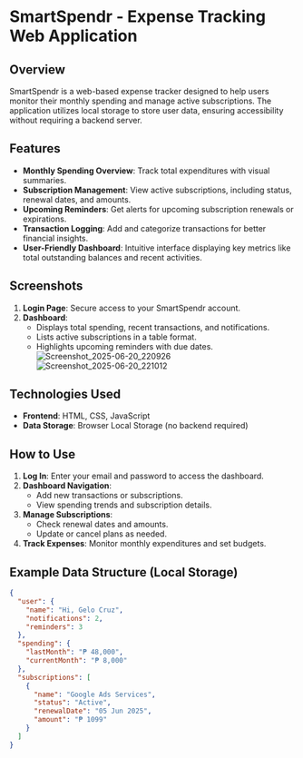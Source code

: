 # SmartSpendr - Expense Tracking Web Application

## Overview
SmartSpendr is a web-based expense tracker designed to help users monitor their monthly spending and manage active subscriptions. The application utilizes local storage to store user data, ensuring accessibility without requiring a backend server.


## Features
- **Monthly Spending Overview**: Track total expenditures with visual summaries.
- **Subscription Management**: View active subscriptions, including status, renewal dates, and amounts.
- **Upcoming Reminders**: Get alerts for upcoming subscription renewals or expirations.
- **Transaction Logging**: Add and categorize transactions for better financial insights.
- **User-Friendly Dashboard**: Intuitive interface displaying key metrics like total outstanding balances and recent activities.

## Screenshots
1. **Login Page**: Secure access to your SmartSpendr account.
2. **Dashboard**: 
   - Displays total spending, recent transactions, and notifications.
   - Lists active subscriptions in a table format.
   - Highlights upcoming reminders with due dates.
![Screenshot_2025-06-20_220926](https://github.com/user-attachments/assets/e2abf613-0395-46e0-851a-352ca8683a5a)
![Screenshot_2025-06-20_221012](https://github.com/user-attachments/assets/d3f17de4-f71e-4e33-bd80-fcd80527089d)

## Technologies Used
- **Frontend**: HTML, CSS, JavaScript
- **Data Storage**: Browser Local Storage (no backend required)

## How to Use
1. **Log In**: Enter your email and password to access the dashboard.
2. **Dashboard Navigation**:
   - Add new transactions or subscriptions.
   - View spending trends and subscription details.
3. **Manage Subscriptions**:
   - Check renewal dates and amounts.
   - Update or cancel plans as needed.
4. **Track Expenses**: Monitor monthly expenditures and set budgets.

## Example Data Structure (Local Storage)
```json
{
  "user": {
    "name": "Hi, Gelo Cruz",
    "notifications": 2,
    "reminders": 3
  },
  "spending": {
    "lastMonth": "₱ 48,000",
    "currentMonth": "₱ 8,000"
  },
  "subscriptions": [
    {
      "name": "Google Ads Services",
      "status": "Active",
      "renewalDate": "05 Jun 2025",
      "amount": "₱ 1099"
    }
  ]
}
